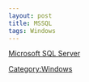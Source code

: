 ```yaml
---
layout: post 
title: MSSQL
tags: Windows
---
```


[Microsoft SQL Server](http://www.functionx.com/sqlserver)

[Category:Windows](Category:Windows "wikilink")
